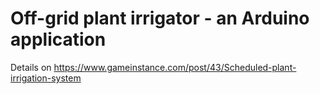 # Off-grid plant irrigator - an Arduino application

Details on https://www.gameinstance.com/post/43/Scheduled-plant-irrigation-system
